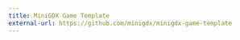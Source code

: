 ```yaml
---
title: MiniGDX Game Template
external-url: https://github.com/minigdx/minigdx-game-template
---
```

